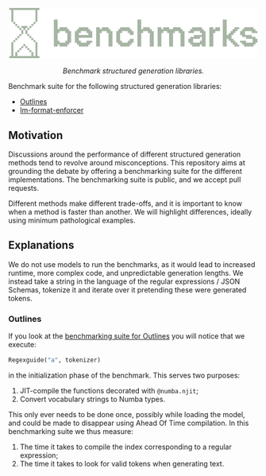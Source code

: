 <div align="center" style="margin-bottom: 1em;">

<img src="./docs/assets/images/logo.png" alt="Outlines-core Logo" width=500></img>

*Benchmark structured generation libraries.*
</div>

Benchmark suite for the following structured generation libraries:

- [Outlines](https://github.com/outlines-dev/outlines)
- [lm-format-enforcer](https://github.com/noamgat/lm-format-enforcer)


## Motivation

Discussions around the performance of different structured generation methods tend to revolve around misconceptions. This repository aims at grounding the debate by offering a benchmarking suite for the different implementations. The benchmarking suite is public, and we accept pull requests.

Different methods make different trade-offs, and it is important to know when a method is faster than another. We will highlight differences, ideally using minimum pathological examples.


## Explanations

We do not use models to run the benchmarks, as it would lead to increased runtime, more complex code, and unpredictable generation lengths. We instead take a string in the language of the regular expressions / JSON Schemas, tokenize it and iterate over it pretending these were generated tokens.

### Outlines

If you look at the [benchmarking suite for Outlines](https://github.com/outlines-dev/benchmarks/blob/main/src/outlines.py) you will notice that we execute:

``` python
Regexguide("a", tokenizer)
```

in the initialization phase of the benchmark. This serves two purposes:

1. JIT-compile the functions decorated with `@numba.njit`;
2. Convert vocabulary strings to Numba types.

This only ever needs to be done once, possibly while loading the model, and could be made to disappear using Ahead Of Time compilation. In this benchmarking suite we thus measure:

1. The time it takes to compile the index corresponding to a regular expression;
2. The time it takes to look for valid tokens when generating text.
